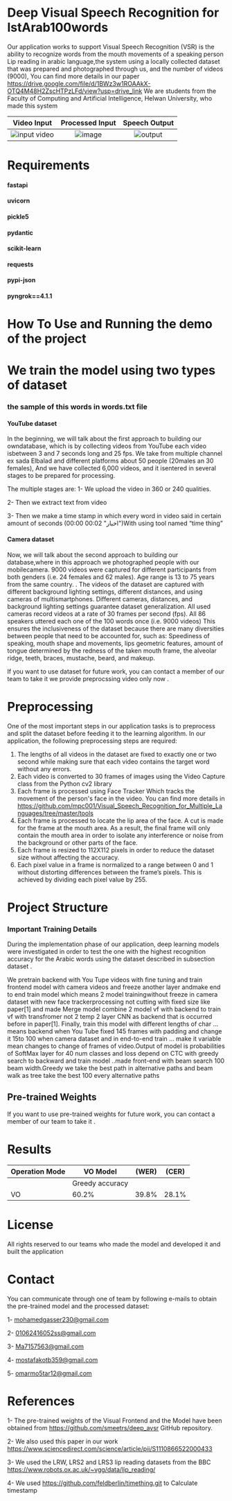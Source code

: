# Deep Visual Speech Recognition  for lstArab100words

Our application works to support Visual Speech Recognition (VSR) is 
the ability to recognize words from the mouth movements of a speaking 
person Lip reading in arabic language,the system using a locally collected dataset that 
was prepared and photographed through us, and the number of videos 
(9000), You can find more details in our paper https://drive.google.com/file/d/1BWz3w1ROAAkX-OTQ4M48H2ZscHTPzLFd/view?usp=drive_link
We are students from the Faculty of Computing and Artificial Intelligence, Helwan University, who made this system


Video Input                      |  Processed Input          |  Speech Output 
:-------------------------:|:-------------------------:|:-------------------------:
![input video](https://github.com/Megamind22/lstArab100words/assets/102036714/7aac6787-e5bf-4e92-99c4-33aa98e0b239)|![image](https://github.com/Megamind22/lstArab100words/assets/102036714/74ae9d7f-c3fe-454f-ab3c-fd769df85dbd)|![output](https://github.com/Megamind22/lstArab100words/assets/102036714/f296bec6-db7e-48a6-8b5f-aa4c84fbae07)




# Requirements
<h4>fastapi<h4/>
<h4>uvicorn<h4/>
<h4>pickle5<h4/>
<h4>pydantic<h4/>
<h4>scikit-learn<h4/>
<h4>requests<h4/>
<h4>pypi-json<h4/>
<h4>pyngrok==4.1.1<h4/>


# How To Use and Running the demo of the project



# We train the model using two types of dataset
  ### the sample of this words in words.txt file
#### YouTube dataset
  
In the beginning, we will talk about the first approach to building our owndatabase, which is by collecting videos from YouTube each video isbetween 3 and 7 seconds long and 25 fps. We take from multiple channel ex sada Elbalad and different platforms about 50 people (20males an 30 females), And we have collected 6,000 videos, and it isentered in several stages to be prepared for processing.

The multiple stages are:
1- We upload the video in 360 or 240 qualities.
  
2- Then we extract text from video
  
3- Then we make a time stamp in which every word in video said in certain amount of seconds (00:00 00:02 "اخبار")With using tool named “time thing”

#### Camera dataset
  
Now, we will talk about the second approach to building our database,where in this approach we photographed people with our mobilecamera. 9000 videos were captured for different participants from both genders (i.e. 24 females and 62 males). Age range is 13 to 75 years from the same country. . The videos of the dataset are captured with different background lighting settings, different distances, and using cameras of multismartphones.
Different cameras, distances, and background lighting settings guarantee dataset generalization. All used cameras record videos at a rate of 30 frames per second (fps). All 86 speakers uttered each one of the 100 words once (i.e. 9000 videos)
This ensures the inclusiveness of the dataset because there are many diversities between people that need to be accounted for, such as: Speediness of speaking, mouth shape and movements, lips geometric features, amount of tongue determined by the redness of the taken mouth frame, the alveolar ridge, teeth, braces, mustache, beard, and makeup.
  
If you want to use dataset for future work, you can contact a member of our team to take it we provide preprocssing video only now .

# Preprocessing

One of the most important steps in our application tasks is to preprocess and split the dataset before feeding it to the learning algorithm. In our application, the following preprocessing steps are required:
1) The lengths of all videos in the dataset are fixed to exactly one or two second while making sure that each video contains the target word without any errors.
2) Each video is converted to 30 frames of images using the Video Capture class from the Python cv2 library 
3) Each frame is processed using Face Tracker Which tracks the movement of the person's face in the video. You can find more details in https://github.com/mpc001/Visual_Speech_Recognition_for_Multiple_Languages/tree/master/tools
4) Each frame is processed to locate the lip area of the face. A cut is made for the frame at the mouth area. As a result, the final frame will only contain the mouth area in order to isolate any interference or noise from the background or other parts of the face. 
5) Each frame is resized to 112X112 pixels in order to reduce the dataset size without affecting the accuracy.
6) Each pixel value in a frame is normalized to a range between 0 and  1 without distorting differences between the frame’s pixels. This is achieved by dividing each pixel value by 255.

# Project Structure
### Important Training Details
During the implementation phase of our application, deep learning models were investigated in order to test the one with the highest recognition accuracy for the Arabic words using the dataset described in subsection dataset .

We pretrain backend with You Tupe videos with fine tuning and train frontend model with camera videos and freeze another layer andmake end to end train model which means 2 model trainingwithout freeze in camera dataset with new face trackerprocessing not cutting with fixed size like paper[1] and made Merge model combine 2 model vf with backend to train vf with transfromer not 2 temp 2 layer CNN as backend that is occurred before in paper[1].
Finally, train this model with different lengths of char ... means backend when You Tube fixed 145 frames with padding and change it 15to 100 when camera dataset and in end-to-end train ... make it variable mean changes to change of frames of video.Output of model is probabilities of SoftMax layer for 40 num classes and loss depend on CTC with greedy search to backward and train model ..made front-end with beam search 100 beam width.Greedy we take the best path in alternative paths and beam walk as tree take the best 100 every alternative paths
  

## Pre-trained Weights
If you want to use pre-trained weights for future work, you can contact a member of our team to take it .



# Results
<table>
<thead>
  <tr>
    <th>Operation Mode</th>
    <th colspan="1">VO Model</th>
    <th colspan="1">(WER)</th>
    <th colspan="1">(CER)</th>
  </tr>
</thead>
<tbody>
  <tr>
    <td></td>
    <td>Greedy accuracy</td>
  </tr>
  <tr>
    <td>VO</td>
    <td>60.2%</td>
    <td>39.8%</td>
    <td>28.1%</td>
  </tr>
  <tr>
  </tr>
  <tr>
</tbody>
</table>






# License
All rights reserved to our teams who made the model and developed it and built the application


# Contact
You can communicate through one of team by following e-mails to obtain the pre-trained model and the processed dataset:

1- mohamedgasser230@gmail.com

2- 01062416052ss@gmail.com

3- Ma7157563@gmail.com

4- mostafakotb359@gmail.com

5- omarmo5tar12@gmail.com


# References
1- The pre-trained weights of the Visual Frontend and the Model have been obtained from
https://github.com/smeetrs/deep_avsr GitHub repository.

2- We also used this paper in our work https://www.sciencedirect.com/science/article/pii/S1110866522000433

3- We used the LRW, LRS2 and LRS3 lip reading datasets from the BBC https://www.robots.ox.ac.uk/~vgg/data/lip_reading/

4-  We used https://github.com/feldberlin/timething.git to Calculate timestamp 





